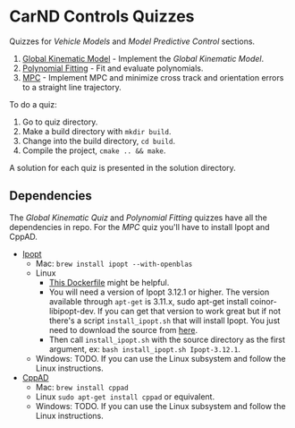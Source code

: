 # CarND Controls Quizzes

Quizzes for *Vehicle Models* and *Model Predictive Control* sections.

1. [Global Kinematic Model](./global_kinematic_model) - Implement the *Global Kinematic Model*.
2. [Polynomial Fitting](./polyfit) - Fit and evaluate polynomials.
3. [MPC](./mpc_to_line) - Implement MPC and minimize cross track and orientation errors to a straight line trajectory.

To do a quiz:

1. Go to quiz directory.
2. Make a build directory with `mkdir build`.
3. Change into the build directory, `cd build`.
4. Compile the project, `cmake .. && make`.

A solution for each quiz is presented in the solution directory.

## Dependencies

The *Global Kinematic Quiz* and *Polynomial Fitting* quizzes have all the dependencies in repo. For the *MPC* quiz
you'll have to install Ipopt and CppAD.

* [Ipopt](https://projects.coin-or.org/Ipopt)
  * Mac: `brew install ipopt --with-openblas`
  * Linux
    * [This Dockerfile](./Dockerfile) might be helpful.
    * You will need a version of Ipopt 3.12.1 or higher. The version available through `apt-get` is 3.11.x, sudo apt-get install coinor-libipopt-dev. If you can get that version to work great but if not there's a script `install_ipopt.sh` that will install Ipopt. You just need to download the source from [here](https://www.coin-or.org/download/source/Ipopt/).
    * Then call `install_ipopt.sh` with the source directory as the first argument, ex: `bash install_ipopt.sh Ipopt-3.12.1`.
  * Windows: TODO. If you can use the Linux subsystem and follow the Linux instructions.
* [CppAD](https://www.coin-or.org/CppAD/)
  * Mac: `brew install cppad`
  * Linux `sudo apt-get install cppad` or equivalent.
  * Windows: TODO. If you can use the Linux subsystem and follow the Linux instructions.
